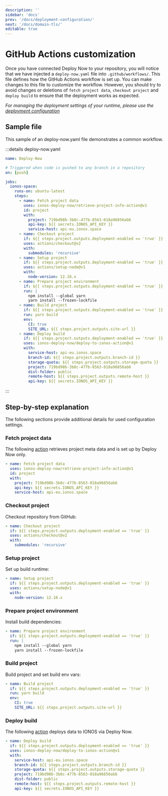 ```yaml
---
description: ''
sidebar: 'docs'
prev: '/docs/deployment-configuration/'
next: '/docs/domain-tls/'
editable: true
---
```


# GitHub Actions customization

Once you have connected Deploy Now to your repository, you will notice that we have injected a `deploy-now.yaml` file into `.github/workflows/`. This file defines how the GitHub Actions workflow is set up. You can make changes to this file to customize the workflow. However, you should try to avoid changes or deletions of `fetch project data`, `checkout project` and `deploy build` to ensure that the deployment works as expected. 

*For managing the deployment settings of your runtime, please use the [deployment configuration](/docs/deployment-configuration)*

## Sample file

This sample of an deploy-now.yaml file demonstrates a common workflow.

:::details deploy-now.yaml
``` yml
name: Deploy-Now

# Triggered when code is pushed to any branch in a repository
on: [push]

jobs:
  ionos-space:
    runs-on: ubuntu-latest
    steps:
      - name: Fetch project data
        uses: ionos-deploy-now/retrieve-project-info-action@v1
        id: project
        with:
          project: 719bd98b-3b8c-477b-8563-018a96856ab6
          api-key: ${{ secrets.IONOS_API_KEY }}
          service-host: api-eu.ionos.space
      - name: Checkout project
        if: ${{ steps.project.outputs.deployment-enabled == 'true' }}
        uses: actions/checkout@v2
        with:
          submodules: 'recursive'
      - name: Setup project
        if: ${{ steps.project.outputs.deployment-enabled == 'true' }}
        uses: actions/setup-node@v1
        with:
          node-version: 12.16.x
      - name: Prepare project environment
        if: ${{ steps.project.outputs.deployment-enabled == 'true' }}
        run: |
          npm install --global yarn
          yarn install --frozen-lockfile
      - name: Build project
        if: ${{ steps.project.outputs.deployment-enabled == 'true' }}
        run: yarn build
        env:
          CI: true
          SITE_URL: ${{ steps.project.outputs.site-url }}
      - name: Deploy build
        if: ${{ steps.project.outputs.deployment-enabled == 'true' }}
        uses: ionos-deploy-now/deploy-to-ionos-action@v1
        with:
          service-host: api-eu.ionos.space
          branch-id: ${{ steps.project.outputs.branch-id }}
          storage-quota: ${{ steps.project.outputs.storage-quota }}
          project: 719bd98b-3b8c-477b-8563-018a96856ab6
          dist-folder: public
          remote-host: ${{ steps.project.outputs.remote-host }}
          api-key: ${{ secrets.IONOS_API_KEY }}
```
:::

## Step-by-step explanation

The following sections provide additional details for used configuration settings.

### Fetch project data

The following [action](https://github.com/ionos-deploy-now/retrieve-project-info-action) retrieves project meta data and is set up by Deploy Now only.

``` yml
- name: Fetch project data
  uses: ionos-deploy-now/retrieve-project-info-action@v1
  id: project
  with:
    project: 719bd98b-3b8c-477b-8563-018a96856ab6
    api-key: ${{ secrets.IONOS_API_KEY }}
    service-host: api-eu.ionos.space
```

### Checkout project

Checkout repository from GitHub:

``` yml
- name: Checkout project
  if: ${{ steps.project.outputs.deployment-enabled == 'true' }}
  uses: actions/checkout@v2
  with:
    submodules: 'recursive'
```

### Setup project

Set up build runtime:

``` yml
- name: Setup project
  if: ${{ steps.project.outputs.deployment-enabled == 'true' }}
  uses: actions/setup-node@v1
  with:
    node-version: 12.16.x
```

### Prepare project environment

Install build dependencies:

``` yml
- name: Prepare project environment
  if: ${{ steps.project.outputs.deployment-enabled == 'true' }}
  run: |
    npm install --global yarn
    yarn install --frozen-lockfile
```

### Build project

Build project and set build env vars:

``` yml
- name: Build project
  if: ${{ steps.project.outputs.deployment-enabled == 'true' }}
  run: yarn build
  env:
    CI: true
    SITE_URL: ${{ steps.project.outputs.site-url }}
```

### Deploy build

The following [action](https://github.com/ionos-deploy-now/deploy-to-ionos-action) deploys data to IONOS via Deploy Now.

``` yml
- name: Deploy build
  if: ${{ steps.project.outputs.deployment-enabled == 'true' }}
  uses: ionos-deploy-now/deploy-to-ionos-action@v1
  with:
    service-host: api-eu.ionos.space
    branch-id: ${{ steps.project.outputs.branch-id }}
    storage-quota: ${{ steps.project.outputs.storage-quota }}
    project: 719bd98b-3b8c-477b-8563-018a96856ab6
    dist-folder: public
    remote-host: ${{ steps.project.outputs.remote-host }}
    api-key: ${{ secrets.IONOS_API_KEY }}
```
